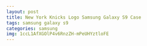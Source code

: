 ```yaml
---
layout: post
title: New York Knicks Logo Samsung Galaxy S9 Case
tags: samsung galaxy s9
categories: samsung
img: 1ccL1AfXGOlP4v6RnzZH-mPeUHYztloFE
---
```

